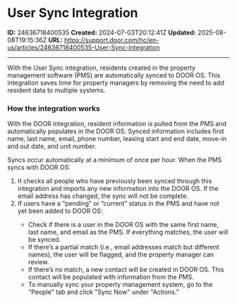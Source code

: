 # User Sync Integration

**ID:** 24636718400535
**Created:** 2024-07-03T20:12:41Z
**Updated:** 2025-08-08T19:15:36Z
**URL:** https://support.door.com/hc/en-us/articles/24636718400535-User-Sync-Integration

---

<p>With the User Sync integration, residents created in the property management software (PMS) are automatically synced to DOOR OS. This integration saves time for property managers by removing the need to add resident data to multiple systems. </p>
<h3 id="h_01H934A23RRSK8GDFCJDW09QG6">How the integration works</h3>
<p>With the DOOR integration, resident information is pulled from the PMS and automatically populates in the DOOR OS. Synced information includes first name, last name, email, phone number, leasing start and end date, move-in and out date, and unit number.</p>
<p>Syncs occur automatically at a minimum of once per hour. When the PMS syncs with DOOR OS:</p>
<ol>
<li>It checks all people who have previously been synced through this integration and imports any new information into the DOOR OS. If the email address has changed, the sync will not be complete.</li>
<li>If users have a “pending” or “current” status in the PMS and have not yet been added to DOOR OS:</li>
</ol>
<ul>
<li style="list-style-type: none;">
<ul>
<li>Check if there is a user in the DOOR OS with the same first name, last name, and email as the PMS. If everything matches, the user will be synced.</li>
<li>If there’s a partial match (i.e., email addresses match but different names), the user will be flagged, and the property manager can review.</li>
<li>If there’s no match, a new contact will be created in DOOR OS. This contact will be populated with information from the PMS.</li>
<li><span style="font-family: -apple-system, BlinkMacSystemFont, 'Segoe UI', Helvetica, Arial, sans-serif;">To manually sync your property management system, go to the "People" tab and click "Sync Now" under "Actions."</span></li>
</ul>
</li>
</ul>
